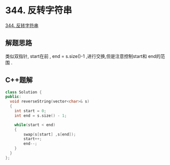 # 344. 反转字符串
 [344. 反转字符串](https://leetcode.cn/problems/reverse-string/)

## 解题思路
类似双指针, start在前 , end = s.size()-1 ,进行交换,但是注意控制start和 end的范围 .

## C++题解
```cpp
class Solution {
public:
  void reverseString(vector<char>& s) 
  {
    int start = 0;
    int end = s.size() - 1;

    while(start < end)
    {
        swap(s[start] ,s[end]);
        start++;
        end--;
    }
  }
};
```
